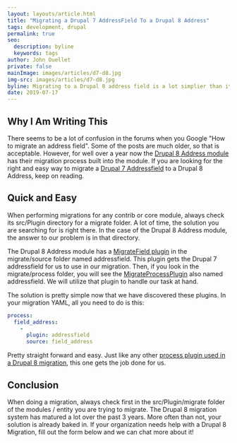 ```yaml
---
layout: layouts/article.html
title: "Migrating a Drupal 7 AddressField To a Drupal 8 Address"
tags: development, drupal
permalink: true
seo:
  description: byline
  keywords: tags
author: John Ouellet
private: false
mainImage: images/articles/d7-d8.jpg
img-src: images/articles/d7-d8.jpg
byline: Migrating to a Drupal 8 address field is a lot simplier than it seems.  
date: 2019-07-17
---
```


Why I Am Writing This
--------

There seems to be a lot of confusion in the forums when you Google "How to migrate an address field".  Some of the posts are much older, so that is acceptable.  However, for well over a year now the [Drupal 8 Address module](https://www.drupal.org/project/address) has their migration process built into the module.  If you are looking for the right and easy way to migrate a [Drupal 7 Addressfield](https://www.drupal.org/project/addressfield) to a Drupal 8 Address, keep on reading.


Quick and Easy
--------------------

When performing migrations for any contrib or core module, always check its src/Plugin directory for a migrate folder.  A lot of time, the solution you are searching for is right there.  In the case of the Drupal 8 Address module, the answer to our problem is in that directory.  

The Drupal 8 Address module has a [MigrateField plugin](https://api.drupal.org/api/drupal/core%21modules%21migrate_drupal%21src%21Annotation%21MigrateField.php/class/MigrateField/8.5.x) in the migrate/source folder named addressfield.  This plugin gets the Drupal 7 addressfield for us to use in our migration.  Then, if you look in the migrate/process folder, you will see the [MigrateProcessPlugin](https://www.drupal.org/docs/8/api/migrate-api/migrate-process-plugins) also named addressfield.  We will utilize that plugin to handle our task at hand. 

The solution is pretty simple now that we have discovered these plugins.  In your migration YAML, all you need to do is this:

```yaml
process:
  field_address:
    -
      plugin: addressfield
      source: field_address
``` 

Pretty straight forward and easy.  Just like any other [process plugin used in a Drupal 8 migration](https://www.drupal.org/docs/8/api/migrate-api/migrate-process-plugins/list-of-core-migrate-process-plugins), this one gets the job done for us.


Conclusion
---------

When doing a migration, always check first in the src/Plugin/migrate folder of the modules / entity you are trying to migrate.  The Drupal 8 migration system has matured a lot over the past 3 years.  More often than not, your solution is already baked in.  If your organization needs help with a Drupal 8 Migration, fill out the form below and we can chat more about it!
